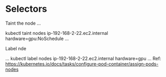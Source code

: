 # Selectors

Taint the node
...

kubectl taint nodes ip-192-168-2-22.ec2.internal hardware=gpu:NoSchedule
...

Label nde

...
kubectl label nodes ip-192-168-2-22.ec2.internal hardware=gpu
...
 Ref: https://kubernetes.io/docs/tasks/configure-pod-container/assign-pods-nodes

 